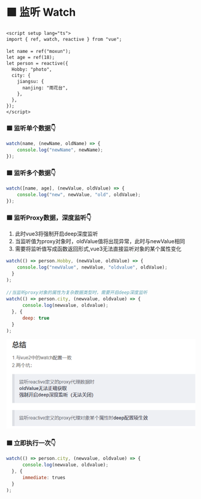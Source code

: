 # 🟩 监听 Watch

```vue
<script setup lang="ts">
import { ref, watch, reactive } from "vue";

let name = ref("moxun");
let age = ref(18);
let person = reactive({
  Hobby: "photo",
  city: {
    jiangsu: {
      nanjing: "雨花台",
    },
  },
});
</script>
```
### 🟩 监听单个数据👇
```javascript
watch(name, (newName, oldName) => {
    console.log("newName", newName);
});
```
### 🟩 监听多个数据👇
```javascript
watch([name, age], (newValue, oldValue) => {
    console.log("new", newValue, "old", oldValue);
});
```
### 🟩 监听Proxy数据，深度监听👇

1. 此时vue3将强制开启deep深度监听
1. 当监听值为proxy对象时，oldValue值将出现异常，此时与newValue相同
1. 需要将监听值写成函数返回形式,vue3无法直接监听对象的某个属性变化
```javascript
watch(() => person.Hobby, (newValue, oldValue) => {
    console.log("newValue", newValue, "oldvalue", oldValue);
  }
);

//当监听proxy对象的属性为复杂数据类型时，需要开启deep深度监听
watch(() => person.city, (newvalue, oldvalue) => {
      console.log(newvalue, oldvalue);
  }, {
      deep: true
  }
);
```
![图 30](img/f708457e15595e8429c97593de258276e98d053520fb7ecc592625211c04ee7f.png)  

### 🟩 立即执行一次👇
```javascript
watch(() => person.city, (newvalue, oldvalue) => {
      console.log(newvalue, oldvalue);
  }, {
      immediate: trues
  }
);